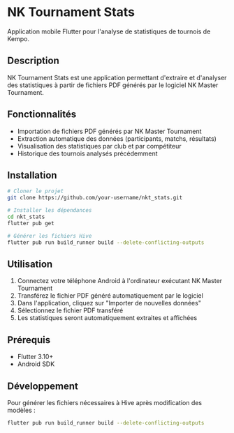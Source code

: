 # NK Tournament Stats

Application mobile Flutter pour l'analyse de statistiques de tournois de Kempo.

## Description

NK Tournament Stats est une application permettant d'extraire et d'analyser des statistiques à partir de fichiers PDF générés par le logiciel NK Master Tournament.

## Fonctionnalités

- Importation de fichiers PDF générés par NK Master Tournament
- Extraction automatique des données (participants, matchs, résultats)
- Visualisation des statistiques par club et par compétiteur
- Historique des tournois analysés précédemment

## Installation

```bash
# Cloner le projet
git clone https://github.com/your-username/nkt_stats.git

# Installer les dépendances
cd nkt_stats
flutter pub get

# Générer les fichiers Hive
flutter pub run build_runner build --delete-conflicting-outputs
```

## Utilisation

1. Connectez votre téléphone Android à l'ordinateur exécutant NK Master Tournament
2. Transférez le fichier PDF généré automatiquement par le logiciel
3. Dans l'application, cliquez sur "Importer de nouvelles données"
4. Sélectionnez le fichier PDF transféré
5. Les statistiques seront automatiquement extraites et affichées

## Prérequis

- Flutter 3.10+
- Android SDK

## Développement

Pour générer les fichiers nécessaires à Hive après modification des modèles :

```bash
flutter pub run build_runner build --delete-conflicting-outputs
```